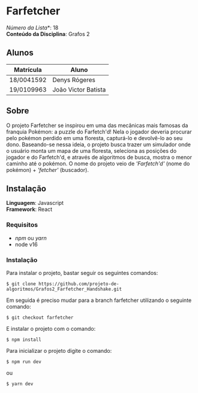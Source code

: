 # Farfetcher

*Número da Lista**: 18<br>
**Conteúdo da Disciplina**: Grafos 2<br>

## Alunos
|Matrícula | Aluno |
| -- | -- |
| 18/0041592  |  Denys Rógeres |
| 19/0109963  |  João Victor Batista |

## Sobre 
O projeto Farfetcher se inspirou em uma das mecânicas mais famosas da franquia Pokémon: a puzzle do Farfetch'd! Nela o jogador deveria procurar pelo pokémon perdido em uma floresta, capturá-lo e devolvê-lo ao seu dono. Baseando-se nessa ideia, o projeto busca trazer um simulador onde o usuário monta um mapa de uma floresta, seleciona as posições do jogador e do Farfetch'd, e através de algoritmos de busca, mostra o menor caminho até o pokémon. O nome do projeto veio de *'Farfetch'd'* (nome do pokémon) + *'fetcher'* (buscador).

## Instalação 
**Linguagem**: Javascript<br>
**Framework**: React<br>

<!-- Descreva os pré-requisitos para rodar o seu projeto e os comandos necessários. -->
### Requisitos 
- *npm* ou *yarn*
- node v16


### Instalação
Para instalar o projeto, bastar seguir os seguintes comandos:
```
$ git clone https://github.com/projeto-de-algoritmos/Grafos2_Farfetcher_Handshake.git
```
Em seguida é preciso mudar para a branch farfetcher utilizando o seguinte comando:
```
$ git checkout farfetcher
```
E instalar o projeto com o comando:
```
$ npm install
```

Para inicializar o projeto digite o comando:
```
$ npm run dev
```

ou 

```
$ yarn dev
```
